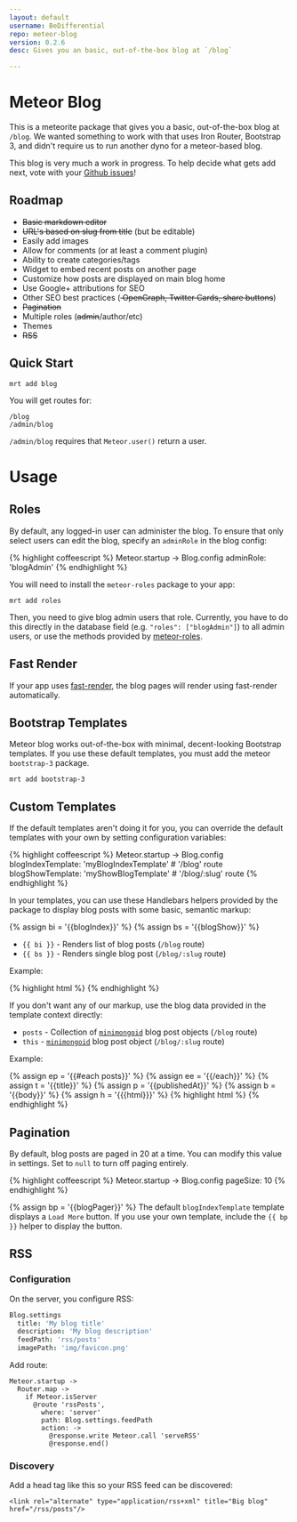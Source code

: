 ```yaml
---
layout: default
username: BeDifferential
repo: meteor-blog
version: 0.2.6
desc: Gives you an basic, out-of-the-box blog at `/blog`

---
```

# Meteor Blog

This is a meteorite package that gives you a basic, out-of-the-box blog at
`/blog`.  We wanted something to work with that uses Iron Router, Bootstrap 3,
and didn't require us to run another dyno for a meteor-based blog.

This blog is very much a work in progress. To help decide what gets add next,
vote with your [Github issues](https://github.com/BeDifferential/meteor-blog/issues)!

## Roadmap

* <s>Basic markdown editor</s>
* <s>URL's based on slug from title</s> (but be editable)
* Easily add images
* Allow for comments (or at least a comment plugin)
* Ability to create categories/tags
* Widget to embed recent posts on another page
* Customize how posts are displayed on main blog home
* Use Google+ attributions for SEO
* Other SEO best practices (<s> OpenGraph, Twitter Cards, share buttons</s>)
* <s>Pagination</s>
* Multiple roles (<s>admin</s>/author/etc)
* Themes
* <s>RSS</s>

## Quick Start

```
mrt add blog
```

You will get routes for:

```
/blog
/admin/blog
```

`/admin/blog` requires that `Meteor.user()` return a user.

# Usage

## Roles

By default, any logged-in user can administer the blog. To ensure that only
select users can edit the blog, specify an `adminRole` in the blog config:

{% highlight coffeescript %}
Meteor.startup ->
  Blog.config
    adminRole: 'blogAdmin'
{% endhighlight %}

You will need to install the `meteor-roles` package to your app:

```
mrt add roles
```

Then, you need to give blog admin users that role. Currently, you have to do
this directly in the database field (e.g. `"roles": ["blogAdmin"]`) to
all admin users, or use the methods provided by
[meteor-roles](https://github.com/alanning/meteor-roles).

## Fast Render

If your app uses [fast-render](https://github.com/arunoda/meteor-fast-render),
the blog pages will render using fast-render automatically.

## Bootstrap Templates

Meteor blog works out-of-the-box with minimal, decent-looking Bootstrap
templates. If you use these default templates, you must add the meteor
`bootstrap-3` package.

```
mrt add bootstrap-3
```

## Custom Templates

If the default templates aren't doing it for you, you can override the default
templates with your own by setting configuration variables:

{% highlight coffeescript %}
Meteor.startup ->
  Blog.config
    blogIndexTemplate: 'myBlogIndexTemplate' # '/blog' route
    blogShowTemplate: 'myShowBlogTemplate'   # '/blog/:slug' route
{% endhighlight %}

In your templates, you can use these Handlebars helpers provided by the package
to display blog posts with some basic, semantic markup:

{% assign bi = '{{blogIndex}}' %}
{% assign bs = '{{blogShow}}' %}
* `{{ bi }}` - Renders list of blog posts (`/blog` route)
* `{{ bs }}` - Renders single blog post (`/blog/:slug` route)

Example:

{% highlight html %}
<template name="myBlogIndexTemplate">
  <h1>Welcome to my Blog</h1>
  <div>{{ bi }}</div>
</template>
{% endhighlight %}

If you don't want any of our markup, use the blog data provided in the template
context directly:

* `posts` - Collection of [`minimongoid`](https://github.com/Exygy/minimongoid) blog post objects (`/blog` route)
* `this` - [`minimongoid`](https://github.com/Exygy/minimongoid) blog post object (`/blog/:slug` route)

Example:

{% assign ep = '{{#each posts}}' %}
{% assign ee = '{{/each}}' %}
{% assign t = '{{title}}' %}
{% assign p = '{{publishedAt}}' %}
{% assign b = '{{body}}' %}
{% assign h = '{{{html}}}' %}
{% highlight html %}
<template name="myBlogIndexTemplate">
  <h1>Welcome to my Blog</h1>
  <ul>
    {{ep}}
      <li>
        <h2>{{t}}</h2>
        <p>Published on {{p}}</p>
        <p>Markdown: {{b}}</p>
        <p>HTML: {{h}}</p>
      </li>
    {{ee}}
  </ul>
</template>
{% endhighlight %}

## Pagination

By default, blog posts are paged in 20 at a time.  You can modify this value in
settings. Set to `null` to turn off paging entirely.

{% highlight coffeescript %}
Meteor.startup ->
  Blog.config
    pageSize: 10
{% endhighlight %}

{% assign bp = '{{blogPager}}' %}
The default `blogIndexTemplate` template displays a `Load More` button. If you
use your own template, include the `{{ bp }}` helper to display the button.

## RSS

### Configuration

On the server, you configure RSS:

```coffeescript
Blog.settings
  title: 'My blog title'
  description: 'My blog description'
  feedPath: 'rss/posts'
  imagePath: 'img/favicon.png'
```

Add route:

```
Meteor.startup ->
  Router.map ->
    if Meteor.isServer
      @route 'rssPosts',
        where: 'server'
        path: Blog.settings.feedPath
        action: ->
          @response.write Meteor.call 'serveRSS'
          @response.end()
```

### Discovery

Add a head tag like this so your RSS feed can be discovered:

```
<link rel="alternate" type="application/rss+xml" title="Big blog" href="/rss/posts"/>
```
